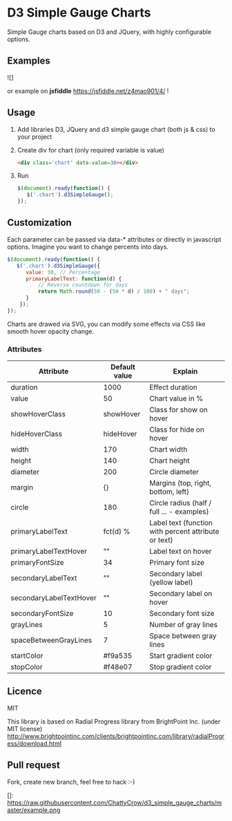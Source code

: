 D3 Simple Gauge Charts
======================

Simple Gauge charts based on D3 and JQuery, with highly configurable
options.

Examples
--------------

![]

or example on **jsfiddle** https://jsfiddle.net/z4mao901/4/ !

Usage
--------------

1. Add libraries D3, JQuery and d3 simple gauge chart (both js & css) to your project
2. Create div for chart (only required variable is value)

   ```html
   <div class='chart' data-value=30></div>
   ```

3. Run
 
   ```javascript
   $(document).ready(function() {
      $('.chart').d3SimpleGauge();
   });
   ```

Customization
--------------

Each parameter can be passed via data-\* attributes or directly in javascript options. Imagine you want to change percents into days.

```javascript
$(document).ready(function() {
   $('.chart').d3SimpleGauge({
      value: 30, // Percentage
      primaryLabelText: function(d) {
          // Reverse countdown for days
          return Math.round(50 - (50 * d) / 100) + " days"; 
      }
    });
});
```

Charts are drawed via SVG, you can modify some effects via CSS like smooth hover opacity change.

### Attributes

| Attribute               | Default value | Explain                                              |
|-------------------------|---------------|------------------------------------------------------|
| duration                | 1000          | Effect duration                                      |
| value                   | 50            | Chart value in %                                     |
| showHoverClass          | showHover     | Class for show on hover                              |
| hideHoverClass          | hideHover     | Class for hide on hover                              |
| width                   | 170           | Chart width                                          |
| height                  | 140           | Chart height                                         |
| diameter                | 200           | Circle diameter                                      |
| margin                  | {}            | Margins (top, right, bottom, left)                   |
| circle                  | 180           | Circle radius (half / full ... - examples)           |
| primaryLabelText        | fct(d) %      | Label text (function with percent attribute or text) |
| primaryLabelTextHover   | ""            | Label text on hover                                  |
| primaryFontSize         | 34            | Primary font size                                    |
| secondaryLabelText      | ""            | Secondary label (yellow label)                       |
| secondaryLabelTextHover | ""            | Secondary label on hover                             |
| secondaryFontSize       | 10            | Secondary font size                                  |
| grayLines               | 5             | Number of gray lines                                 |
| spaceBetweenGrayLines   | 7             | Space between gray lines                             |
| startColor              | #f9a535       | Start gradient color                                 |
| stopColor               | #f48e07       | Stop gradient color                                  |

Licence
--------------
MIT

This library is based on Radial Progress library from BrightPoint Inc. (under MIT license) http://www.brightpointinc.com/clients/brightpointinc.com/library/radialProgress/download.html

Pull request
--------------

Fork, create new branch, feel free to hack :-)


  []: https://raw.githubusercontent.com/ChattyCrow/d3_simple_gauge_charts/master/example.png
